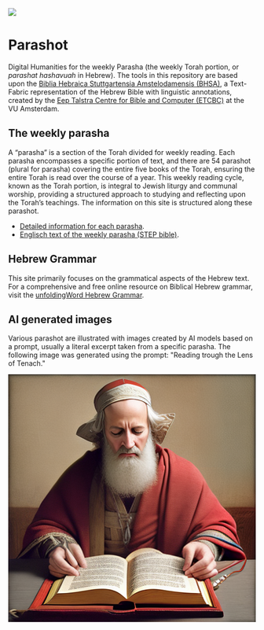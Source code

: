 <div class="hidden-content">
<a href="https://www.repostatus.org/#active" target="_blank" Title="Project Status: Active – The project has reached a stable, usable state and is being actively developed."><img src="https://www.repostatus.org/badges/latest/active.svg"></a> 
</div>

# Parashot

Digital Humanities for the weekly Parasha (the weekly Torah portion, or *parashat hashavuah* in Hebrew). The tools in this repository are based upon the <a href="https://etcbc.github.io/bhsa/" target="_blank">Biblia Hebraica Stuttgartensia Amstelodamensis (BHSA)</a>, a Text-Fabric representation of the Hebrew Bible with linguistic annotations, created by the <a href="https://etcbc.nl/" target="_blank">Eep Talstra Centre for Bible and Computer (ETCBC)</a> at the VU Amsterdam.

## The weekly parasha

A “parasha” is a section of the Torah divided for weekly reading. Each parasha encompasses a specific portion of text, and there are 54 parashot (plural for parasha) covering the entire five books of the Torah, ensuring the entire Torah is read over the course of a year. This weekly reading cycle, known as the Torah portion, is integral to Jewish liturgy and communal worship, providing a structured approach to studying and reflecting upon the Torah’s teachings. The information on this site is structured along these parashot.
 - [Detailed information for each parasha](parashot.md).
 - [Englisch text of the weekly parasha (STEP bible)](https://www.stepbible.org/html/parashot.html).

## Hebrew Grammar

This site primarily focuses on the grammatical aspects of the Hebrew text. For a comprehensive and free online resource on Biblical Hebrew grammar, visit the [unfoldingWord Hebrew Grammar](https://uhg.readthedocs.io/en/latest/front.html).

## AI generated images

Various parashot are illustrated with images created by AI models based on a prompt, usually a literal excerpt taken from a specific parasha. The following image was generated using the prompt: "Reading trough the Lens of Tenach."

<img src="images/ReadingTroughTheLensOfTenach.png">

